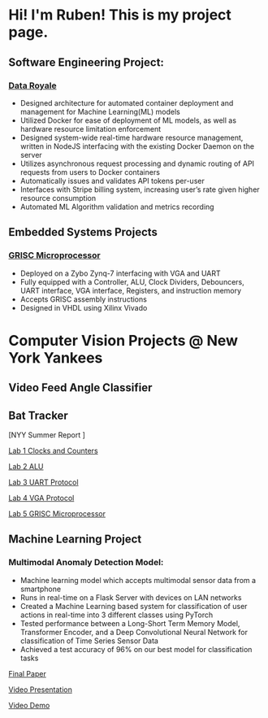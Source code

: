 # Hi! I'm Ruben! This is my project page.

## Software Engineering Project: 
### [Data Royale](https://github.com/Herxity/SWE2024)
- Designed architecture for automated container deployment and management for Machine Learning(ML) models 
- Utilized Docker for ease of deployment of ML models, as well as hardware resource limitation enforcement
- Designed system-wide real-time hardware resource management, written in NodeJS interfacing with the existing Docker Daemon on the server
- Utilizes asynchronous request processing and dynamic routing of API requests from users to Docker containers
- Automatically issues and validates API tokens per-user
- Interfaces with Stripe billing system, increasing user’s rate given higher resource consumption
- Automated ML Algorithm validation and metrics recording

## Embedded Systems Projects
### [GRISC Microprocessor](https://github.com/Herxity/Herxity.github.io/blob/3b46cbfc1ecfe9202b216c69bd263a1b0e1240cc/Embedded%20Systems%20Lab%205.pdf)
- Deployed on a Zybo Zynq-7 interfacing with VGA and UART
- Fully equipped with a Controller, ALU, Clock Dividers, Debouncers, UART interface, VGA interface, Registers, and instruction memory
- Accepts GRISC assembly instructions
- Designed in VHDL using Xilinx Vivado

# Computer Vision Projects @ New York Yankees
## Video Feed Angle Classifier

## Bat Tracker

[NYY Summer Report ]

[Lab 1 Clocks and Counters](https://github.com/Herxity/Herxity.github.io/blob/e3187fdcd2914315d0abf00d27fcb534fd366d29/Embedded%20Systems%20Lab%201.pdf)

[Lab 2 ALU](https://github.com/Herxity/Herxity.github.io/blob/725851211bf12117a1fa5471693f22e9ba35cc60/Embedded%20Systems%20Lab%202.pdf)

[Lab 3 UART Protocol](https://github.com/Herxity/Herxity.github.io/blob/a26786e3334c1e58c097917904643432dc9f89bd/Embedded%20Systems%20Lab%203.pdf)

[Lab 4 VGA Protocol](https://github.com/Herxity/Herxity.github.io/blob/18ed6d109c1c8985cc6436f383d73ec7843791a8/Embedded%20Systems%20Lab%204.pdf)

[Lab 5 GRISC Microprocessor](https://github.com/Herxity/Herxity.github.io/blob/3b46cbfc1ecfe9202b216c69bd263a1b0e1240cc/Embedded%20Systems%20Lab%205.pdf)
## Machine Learning Project
### Multimodal Anomaly Detection Model:
- Machine learning model which accepts multimodal sensor data from a smartphone
- Runs in real-time on a Flask Server with devices on LAN networks
- Created a Machine Learning based system for classification of user actions in real-time into 3 different classes using PyTorch
- Tested performance between a Long-Short Term Memory Model, Transformer Encoder, and a Deep Convolutional Neural Network for classification of Time Series Sensor Data
- Achieved a test accuracy of 96% on our best model for classification tasks

[Final Paper](https://github.com/Herxity/Herxity.github.io/blob/618d5d56cff0e5719fc9b009dcec37b9ef1cb01f/Multimodal%20Sensing%20Systems%20Final%20Project%20Paper.pdf)

[Video Presentation](https://youtu.be/0V44hF6qgM8)

[Video Demo](https://youtube.com/shorts/aYAiYyTyP3w?feature=share)
